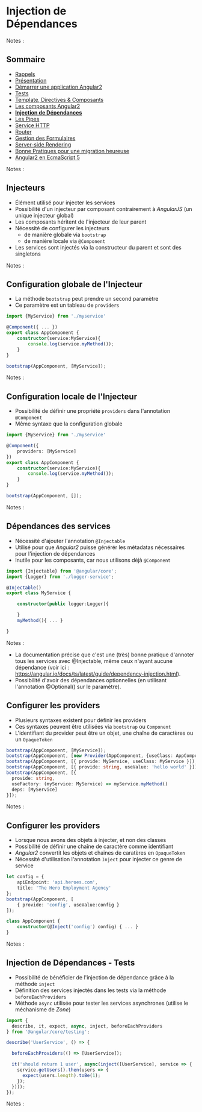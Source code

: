 # Injection de<br>Dépendances

<!-- .slide: class="page-title" -->

Notes :



## Sommaire

<!-- .slide: class="toc" -->

- [Rappels](#/1)
- [Présentation](#/2)
- [Démarrer une application Angular2](#/3)
- [Tests](#/4)
- [Template, Directives & Composants](#/5)
- [Les composants Angular2](#/6)
- **[Injection de Dépendances](#/7)**
- [Les Pipes](#/8)
- [Service HTTP](#/9)
- [Router](#/10)
- [Gestion des Formulaires](#/11)
- [Server-side Rendering](#/12)
- [Bonne Pratiques pour une migration heureuse](#/13)
- [Angular2 en EcmaScript 5](#/14)

Notes :



## Injecteurs

- Élément utilisé pour injecter les services
- Possibilité d'un injecteur par composant contrairement à *AngularJS* (un unique injecteur global)
- Les composants héritent de l'injecteur de leur parent
- Nécessité de configurer les injecteurs
    - de manière globale via `bootstrap`
    - de manière locale via `@Component`
- Les services sont injectés via la constructeur du parent et sont des singletons

Notes :



## Configuration globale de l'Injecteur

- La méthode `bootstrap` peut prendre un second paramètre
- Ce paramètre est un tableau de `providers`

```typescript
import {MyService} from './myservice'

@Component({ ... })
export class AppComponent {
    constructor(service:MyService){
        console.log(service.myMethod());
    }
}

bootstrap(AppComponent, [MyService]);
```

Notes :



## Configuration locale de l'Injecteur

- Possibilité de définir une propriété `providers` dans l'annotation `@Component`
- Même syntaxe que la configuration globale

```typescript
import {MyService} from './myservice'

@Component({
    providers: [MyService]
})
export class AppComponent {
    constructor(service:MyService){
        console.log(service.myMethod());
    }
}

bootstrap(AppComponent, []);
```

Notes :



## Dépendances des services

- Nécessité d'ajouter l'annotation `@Injectable`
- Utilisé pour que *Angular2* puisse générér les métadatas nécessaires pour l'injection de dépendances
- Inutile pour les composants, car nous utilisons déjà `@Component`

```typescript
import {Injectable} from '@angular/core';
import {Logger} from './logger-service';

@Injectable()
export class MyService {

    constructor(public logger:Logger){

    }
    myMethod(){ ... }

}
```

Notes :
- La documentation précise que c'est une (très) bonne pratique d'annoter tous les services avec @Injectable, même ceux n'ayant aucune dépendance (voir ici : https://angular.io/docs/ts/latest/guide/dependency-injection.html).
- Possibilité d'avoir des dépendances optionnelles (en utilisant l'annotation @Optional() sur le paramètre).



## Configurer les providers

- Plusieurs syntaxes existent pour définir les providers
- Ces syntaxes peuvent être utilisées via `bootstrap` ou `Component`
- L'identifiant du provider peut être un objet, une chaîne de caractères ou un `OpaqueToken`

```typescript
bootstrap(AppComponent, [MyService]);
bootstrap(AppComponent, [new Provider(AppComponent, {useClass: AppComponent})]);
bootstrap(AppComponent, [{ provide: MyService, useClass: MyService }]);
bootstrap(AppComponent, [{ provide: string, useValue: 'hello world' }]);
bootstrap(AppComponent, [{
  provide: string,
  useFactory: (myService: MyService) => myService.myMethod()
  deps: [MyService]
}]);
```

Notes :



## Configurer les providers

- Lorsque nous avons des objets à injecter, et non des classes
- Possibilité de définir une chaîne de caractère comme identifiant
- *Angular2* convertit les objets et chaines de caratères en `OpaqueToken`
- Nécessité d'utilisation l'annotation `Inject` pour injecter ce genre de service

```typescript
let config = {
    apiEndpoint: 'api.heroes.com',
    title: 'The Hero Employment Agency'
};
bootstrap(AppComponent, [
    { provide: 'config', useValue:config }
]);

class AppComponent {
    constructor(@Inject('config') config) { ... }
}
```

Notes :



## Injection de Dépendances - Tests

- Possibilité de bénéficier de l'injection de dépendance grâce à la méthode `inject`
- Définition des services injectés dans les tests via la méthode `beforeEachProviders`
- Méthode `async` utilisée pour tester les services asynchrones (utilise le méchanisme de *Zone*)

```typescript
import {
  describe, it, expect, async, inject, beforeEachProviders
} from '@angular/core/testing';

describe('UserService', () => {

  beforeEachProviders(() => [UserService]);

  it('should return 1 user', async(inject([UserService], service => {
    service.getUsers().then(users => {
      expect(users.length).toBe(1);
    });
  })));
});
```

Notes :



<!-- .slide: class="page-questions" -->



<!-- .slide: class="page-tp5" -->
